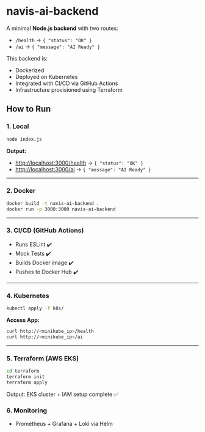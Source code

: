 # navis-ai-backend
A minimal **Node.js backend** with two routes:
- `/health` → `{ "status": "OK" }`
- `/ai` → `{ "message": "AI Ready" }`

This backend is:
- Dockerized
- Deployed on Kubernetes 
- Integrated with CI/CD via GitHub Actions 
- Infrastructure provisioned using Terraform 

## How to Run

### 1. Local
```bash
node index.js
````

**Output:**

* [http://localhost:3000/health](http://localhost:3000/health) → `{ "status": "OK" }`
* [http://localhost:3000/ai](http://localhost:3000/ai) → `{ "message": "AI Ready" }`

---

### 2. Docker

```bash
docker build -t navis-ai-backend .
docker run -p 3000:3000 navis-ai-backend
```

---

### 3. CI/CD (GitHub Actions)

* Runs ESLint ✔️
* Mock Tests ✔️
* Builds Docker image ✔️
* Pushes to Docker Hub ✔️

---

### 4. Kubernetes

```bash
kubectl apply -f k8s/
```

**Access App:**

```bash
curl http://<minikube_ip>/health
curl http://<minikube_ip>/ai
```

---

### 5. Terraform (AWS EKS)

```bash
cd terraform
terraform init
terraform apply
```

Output:
EKS cluster + IAM setup complete ✅

### 6. Monitoring
* Prometheus + Grafana + Loki via Helm


